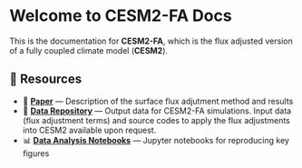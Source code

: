 # Welcome to CESM2-FA Docs

This is the documentation for **CESM2-FA**, which is the flux adjusted version of a fully coupled climate model (**CESM2**).

## 🔗 Resources

- 📄 [**Paper**](https://journals.ametsoc.org/view/journals/clim/38/4/JCLI-D-24-0331.1.xml) — Description of the surface flux adjutment method and results
- 💾 [**Data Repository**](https://github.com/jingyizhuo/CESM2-FA/tree/main/data) — Output data for CESM2-FA simulations. Input data (flux adjustment terms) and source codes to apply the flux adjustments into CESM2 available upon request.
- 📊 [**Data Analysis Notebooks**](https://github.com/jingyizhuo/CESM2-FA/tree/main/Zhuo%20et%20al%202025%20JCL) — Jupyter notebooks for reproducing key figures
